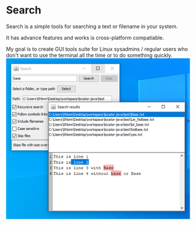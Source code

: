 # Search
Search is a simple tools for searching a text or filename in your system.

It has advance features and works is cross-platform compatiable.
 
My goal is to create GUI tools suite for Linux sysadmins / regular users who don't want to use the terminal all the time or to do something quickly.
![alt text](images/show.png)
